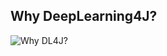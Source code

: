## Why DeepLearning4J?

![Why DL4J?](https://user-images.githubusercontent.com/517415/58405629-83197480-8085-11e9-9f24-9b45058b62d5.png)
